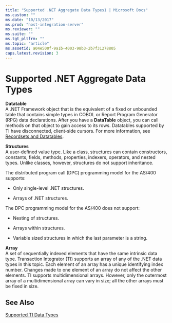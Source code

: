 ```yaml
---
title: "Supported .NET Aggregate Data Types1 | Microsoft Docs"
ms.custom: ""
ms.date: "10/13/2017"
ms.prod: "host-integration-server"
ms.reviewer: ""
ms.suite: ""
ms.tgt_pltfrm: ""
ms.topic: "article"
ms.assetid: a04e500f-9a1b-4003-98b3-2b7f31278805
caps.latest.revision: 3
---
```

# Supported .NET Aggregate Data Types
**Datatable**  
 A .NET Framework object that is the equivalent of a fixed or unbounded table that contains simple types in COBOL or Report Program Generator (RPG) data declarations. After you have a **DataTable** object, you can call methods on that object to gain access to its rows. Datatables supported by TI have disconnected, client-side cursors. For more information, see [Recordsets and Datatables](../core/recordsets-and-datatables.md).  
  
 **Structures**  
 A user-defined value type. Like a class, structures can contain constructors, constants, fields, methods, properties, indexers, operators, and nested types. Unlike classes, however, structures do not support inheritance.  
  
 The distributed program call (DPC) programming model for the AS/400 supports:  
  
-   Only single-level .NET structures.  
  
-   Arrays of .NET structures.  
  
 The DPC programming model for the AS/400 does not support:  
  
-   Nesting of structures.  
  
-   Arrays within structures.  
  
-   Variable sized structures in which the last parameter is a string.  
  
 **Array**  
 A set of sequentially indexed elements that have the same intrinsic data type. Transaction Integrator (TI) supports an array of any of the .NET data types in this topic. Each element of an array has a unique identifying index number. Changes made to one element of an array do not affect the other elements. TI supports multidimensional arrays. However, only the outermost array of a multidimensional array can vary in size; all the other arrays must be fixed in size.  
  
## See Also  
 [Supported TI Data Types](../core/supported-ti-data-types.md)
